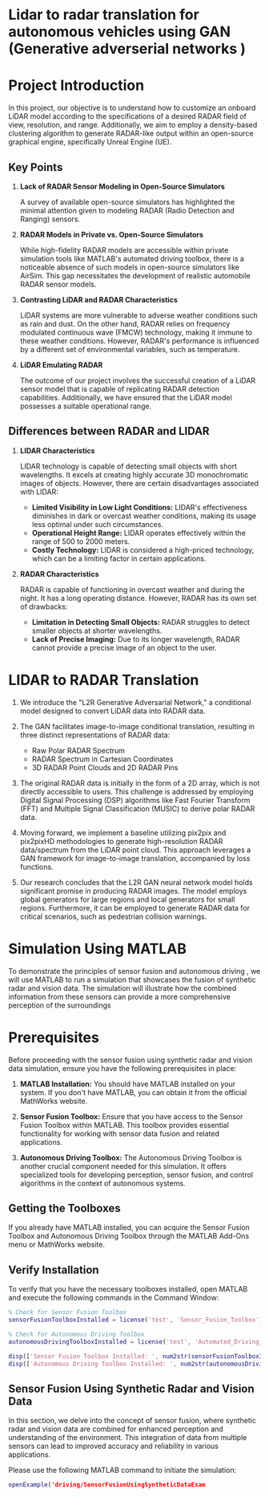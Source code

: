 #  Lidar to radar translation for autonomous vehicles using GAN (Generative adverserial networks )
# Project Introduction

In this project, our objective is to understand how to customize an onboard LiDAR model according to the specifications of a desired RADAR field of view, resolution, and range. Additionally, we aim to employ a density-based clustering algorithm to generate RADAR-like output within an open-source graphical engine, specifically Unreal Engine (UE).

## Key Points

1. **Lack of RADAR Sensor Modeling in Open-Source Simulators**
   
   A survey of available open-source simulators has highlighted the minimal attention given to modeling RADAR (Radio Detection and Ranging) sensors.

2. **RADAR Models in Private vs. Open-Source Simulators**
   
   While high-fidelity RADAR models are accessible within private simulation tools like MATLAB's automated driving toolbox, there is a noticeable absence of such models in open-source simulators like AirSim. This gap necessitates the development of realistic automobile RADAR sensor models.

3. **Contrasting LiDAR and RADAR Characteristics**
   
   LiDAR systems are more vulnerable to adverse weather conditions such as rain and dust. On the other hand, RADAR relies on frequency modulated continuous wave (FMCW) technology, making it immune to these weather conditions. However, RADAR's performance is influenced by a different set of environmental variables, such as temperature.

4. **LiDAR Emulating RADAR**
   
   The outcome of our project involves the successful creation of a LiDAR sensor model that is capable of replicating RADAR detection capabilities. Additionally, we have ensured that the LiDAR model possesses a suitable operational range.


## Differences between RADAR and LIDAR

1. **LIDAR Characteristics**

   LIDAR technology is capable of detecting small objects with short wavelengths. It excels at creating highly accurate 3D monochromatic images of objects. However, there are certain disadvantages associated with LIDAR:

   - **Limited Visibility in Low Light Conditions:** LIDAR's effectiveness diminishes in dark or overcast weather conditions, making its usage less optimal under such circumstances.
   - **Operational Height Range:** LIDAR operates effectively within the range of 500 to 2000 meters.
   - **Costly Technology:** LIDAR is considered a high-priced technology, which can be a limiting factor in certain applications.

2. **RADAR Characteristics**

   RADAR is capable of functioning in overcast weather and during the night. It has a long operating distance. However, RADAR has its own set of drawbacks:

   - **Limitation in Detecting Small Objects:** RADAR struggles to detect smaller objects at shorter wavelengths.
   - **Lack of Precise Imaging:** Due to its longer wavelength, RADAR cannot provide a precise image of an object to the user.

# LIDAR to RADAR Translation

1. We introduce the "L2R Generative Adversarial Network," a conditional model designed to convert LiDAR data into RADAR data.

2. The GAN facilitates image-to-image conditional translation, resulting in three distinct representations of RADAR data:
   - Raw Polar RADAR Spectrum
   - RADAR Spectrum in Cartesian Coordinates
   - 3D RADAR Point Clouds and 2D RADAR Pins

3. The original RADAR data is initially in the form of a 2D array, which is not directly accessible to users. This challenge is addressed by employing Digital Signal Processing (DSP) algorithms like Fast Fourier Transform (FFT) and Multiple Signal Classification (MUSIC) to derive polar RADAR data.

4. Moving forward, we implement a baseline utilizing pix2pix and pix2pixHD methodologies to generate high-resolution RADAR data/spectrum from the LiDAR point cloud. This approach leverages a GAN framework for image-to-image translation, accompanied by loss functions.

5. Our research concludes that the L2R GAN neural network model holds significant promise in producing RADAR images. The model employs global generators for large regions and local generators for small regions. Furthermore, it can be employed to generate RADAR data for critical scenarios, such as pedestrian collision warnings.

# Simulation Using MATLAB

To demonstrate the principles of sensor fusion and autonomous driving , we will use MATLAB to run a simulation that showcases the fusion of synthetic radar and vision data. The simulation will illustrate how the combined information from these sensors can provide a more comprehensive perception of the surroundings

# Prerequisites

Before proceeding with the sensor fusion using synthetic radar and vision data simulation, ensure you have the following prerequisites in place:

1. **MATLAB Installation:**
   You should have MATLAB installed on your system. If you don't have MATLAB, you can obtain it from the official MathWorks website.

2. **Sensor Fusion Toolbox:**
   Ensure that you have access to the Sensor Fusion Toolbox within MATLAB. This toolbox provides essential functionality for working with sensor data fusion and related applications.

3. **Autonomous Driving Toolbox:**
   The Autonomous Driving Toolbox is another crucial component needed for this simulation. It offers specialized tools for developing perception, sensor fusion, and control algorithms in the context of autonomous systems.

## Getting the Toolboxes

If you already have MATLAB installed, you can acquire the Sensor Fusion Toolbox and Autonomous Driving Toolbox through the MATLAB Add-Ons menu or MathWorks website.

## Verify Installation

To verify that you have the necessary toolboxes installed, open MATLAB and execute the following commands in the Command Window:

```matlab
% Check for Sensor Fusion Toolbox
sensorFusionToolboxInstalled = license('test', 'Sensor_Fusion_Toolbox');

% Check for Autonomous Driving Toolbox
autonomousDrivingToolboxInstalled = license('test', 'Automated_Driving_Toolbox');

disp(['Sensor Fusion Toolbox Installed: ', num2str(sensorFusionToolboxInstalled)]);
disp(['Autonomous Driving Toolbox Installed: ', num2str(autonomousDrivingToolboxInstalled)]);

```
## Sensor Fusion Using Synthetic Radar and Vision Data

In this section, we delve into the concept of sensor fusion, where synthetic radar and vision data are combined for enhanced perception and understanding of the environment. This integration of data from multiple sensors can lead to improved accuracy and reliability in various applications.

Please use the following MATLAB command to initiate the simulation:

```matlab
openExample('driving/SensorFusionUsingSyntheticDataExam

